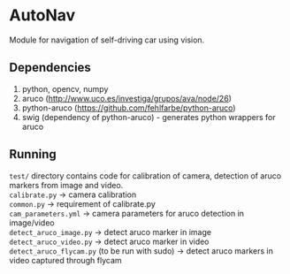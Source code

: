 # AutoNav
Module for navigation of self-driving car using vision.

Dependencies
------------

1. python, opencv, numpy
2. aruco (http://www.uco.es/investiga/grupos/ava/node/26)
3. python-aruco (https://github.com/fehlfarbe/python-aruco)
4. swig (dependency of python-aruco) - generates python wrappers for aruco

Running
------------

`test/` directory contains code for calibration of camera, detection of aruco markers from image and video. <br/>
`calibrate.py` -> camera calibration <br/>
`common.py` -> requirement of calibrate.py <br/>
`cam_parameters.yml` -> camera parameters for aruco detection in image/video <br/>
`detect_aruco_image.py` -> detect aruco marker in image <br/>
`detect_aruco_video.py` -> detect aruco marker in video <br/>
`detect_aruco_flycam.py` (to be run with sudo) -> detect aruco markers in video captured through flycam <br/>
